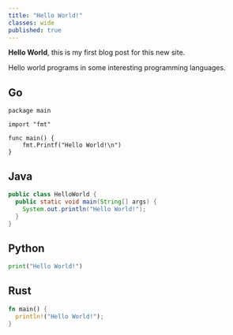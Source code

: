 ```yaml
---
title: "Hello World!"
classes: wide
published: true
---
```


**Hello World**, this is my first blog post for this new site.

Hello world programs in some interesting programming languages.

## Go
```golang
package main

import "fmt"

func main() {
    fmt.Printf("Hello World!\n")
}
```

## Java
```java
public class HelloWorld {
  public static void main(String[] args) {
    System.out.println("Hello World!");
  }
}
```

## Python
``` python
print("Hello World!")
```

## Rust
```rust
fn main() {
  println!("Hello World!");
}
```
